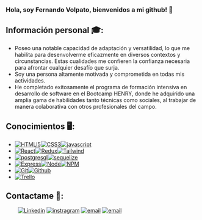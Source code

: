 ### Hola, soy Fernando Volpato, bienvenidos a mi github! 👋

## Información personal 🎓:
* Poseo una notable capacidad de adaptación y versatilidad, lo que me habilita para desenvolverme eficazmente en diversos contextos y circunstancias. Estas cualidades me confieren la confianza necesaria para afrontar cualquier desafío que surja.
* Soy una persona altamente motivada y comprometida en todas mis actividades.
* He completado exitosamente el programa de formación intensiva en desarrollo de software en el Bootcamp HENRY, donde he adquirido una amplia gama de habilidades tanto técnicas como sociales, al trabajar de manera colaborativa con otros profesionales del campo.

## Conocimientos 🖥️:
* [![HTMLl5][html5]][html-url][![CSS3][css3]][css-url][![javascript][javascript]][js-url]
* [![React][React.js]][React-url][![Redux][Redux-query]][Redux-url][![Tailwind][Tailwind-css]][Tailwind-url]
* [![postgresql][PostgreSQL]][postgresql-url][![sequelize][Sequelize]][sequelize-url]
* [![Express][Express.js]][express-url][![Node][Node.js]][Node-url][![NPM][npm]][npm-url]
* [![Git][git]][git-url][![Github][github]][github-url]
* [![Trello][trello]][trello-url]

## Contactame 👥:
<div>
  &nbsp;&nbsp;&nbsp;&nbsp;&nbsp;&nbsp;&nbsp;
  <a href="https://www.linkedin.com/in/fernando-volpato-5bb718217/"><img  alt="Linkedin" src="https://img.shields.io/badge/linkedin-0A66C2?style=for-the-badge&logo=linkedin&logoColor=eee"/></a>
  <a href="https://www.instagram.com/fervolpato91/"><img  alt="instragram" src="https://img.shields.io/badge/instagram-E4405F?style=for-the-badge&logo=instagram&logoColor=white"/></a>
  <a href="mailto:fervolpato1991@gmail.com"><img  alt="email" src="https://img.shields.io/badge/Gmail-D14836?style=for-the-badge&logo=gmail&logoColor=white"/></a>
  <a href="https://www.facebook.com/fernando.volpato.1/"><img  alt="email" src="https://img.shields.io/badge/Facebook-%231877F2.svg?style=for-the-badge&logo=Facebook&logoColor=white"/></a>
</div>

<!--Vars -->
[React.js]: https://img.shields.io/badge/React-20232A?style=for-the-badge&logo=react&logoColor=61DAFB
[React-url]: https://reactjs.org/
[Express.js]: https://img.shields.io/badge/express.js-%23404d59.svg?style=for-the-badge&logo=express&logoColor=%2361DAFB
[Express-url]: https://expressjs.com
[npm]: https://img.shields.io/badge/NPM-%23000000.svg?style=for-the-badge&logo=npm&logoColor=white
[npm-url]: https://www.npmjs.com/
[Node.js]: https://img.shields.io/badge/node.js-6DA55F?style=for-the-badge&logo=node.js&logoColor=white
[Node-url]: https://nodejs.org/
[Redux-query]: https://img.shields.io/badge/redux-%23593d88.svg?style=for-the-badge&logo=redux&logoColor=white
[Redux-url]: https://en.redux.js.org/
[Tailwind-css]: https://img.shields.io/badge/tailwindcss-%2338B2AC.svg?style=for-the-badge&logo=tailwind-css&logoColor=white
[Tailwind-url]: https://tailwindcss.com/
[Vercel]: https://img.shields.io/badge/vercel-%23000000.svg?style=for-the-badge&logo=vercel&logoColor=white
[Vercel-url]: https://vercel.com/
[html5]: https://img.shields.io/badge/html5-%23E34F26.svg?style=for-the-badge&logo=html5&logoColor=white
[html-url]: https://es.wikipedia.org/wiki/HTML5
[css3]: https://img.shields.io/badge/css3-%231572B6.svg?style=for-the-badge&logo=css3&logoColor=white
[css-url]: https://developer.mozilla.org/es/docs/Web/CSS
[javascript]: https://img.shields.io/badge/javascript-%23323330.svg?style=for-the-badge&logo=javascript&logoColor=%23F7DF1E
[js-url]: https://www.javascript.com/
[trello]: https://img.shields.io/badge/Trello-%23026AA7.svg?style=for-the-badge&logo=Trello&logoColor=white
[trello-url]: https://trello.com/
[git]: https://img.shields.io/badge/git-%23F05033.svg?style=for-the-badge&logo=git&logoColor=white
[git-url]: https://git-scm.com/
[github]: https://img.shields.io/badge/github-%23121011.svg?style=for-the-badge&logo=github&logoColor=white
[github-url]: https://github.com/
[postgresql]: https://img.shields.io/badge/PostgreSQL-316192?style=for-the-badge&logo=postgresql&logoColor=white
[postgresql-url]: https://www.postgresql.org/
[sequelize]: https://img.shields.io/badge/sequelize-323330?style=for-the-badge&logo=sequelize&logoColor=blue
[sequelize-url]: https://sequelize.org/
[firebase]: https://img.shields.io/badge/Firebase-039BE5?style=for-the-badge&logo=Firebase&logoColor=white
[firebase-url]: https://firebase.google.com/?hl=es
[linkedin]: https://img.shields.io/badge/LinkedIn-0077B5?style=for-the-badge&logo=linkedin&logoColor=white
[linkedin-urlfer]: https://www.linkedin.com/in/fernando-volpato-5bb718217/